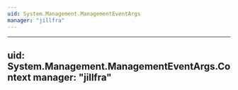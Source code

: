 ```yaml
---
uid: System.Management.ManagementEventArgs
manager: "jillfra"
---
```


---
uid: System.Management.ManagementEventArgs.Context
manager: "jillfra"
---
